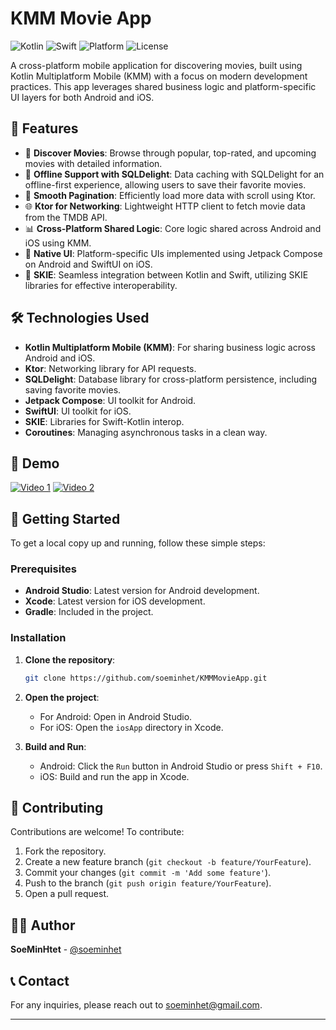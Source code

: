 # KMM Movie App

![Kotlin](https://img.shields.io/badge/Kotlin-2.0.0-blueviolet.svg)
![Swift](https://img.shields.io/badge/Swift-5.0-orange.svg)
![Platform](https://img.shields.io/badge/Platform-KMM-blue.svg)
![License](https://img.shields.io/badge/License-MIT-yellow.svg)

A cross-platform mobile application for discovering movies, built using Kotlin Multiplatform Mobile (KMM) with a focus on modern development practices. This app leverages shared business logic and platform-specific UI layers for both Android and iOS.

## 📱 Features

- 🎥 **Discover Movies**: Browse through popular, top-rated, and upcoming movies with detailed information.
- 💾 **Offline Support with SQLDelight**: Data caching with SQLDelight for an offline-first experience, allowing users to save their favorite movies.
- 🧭 **Smooth Pagination**: Efficiently load more data with scroll using Ktor.
- 🌐 **Ktor for Networking**: Lightweight HTTP client to fetch movie data from the TMDB API.
- 📊 **Cross-Platform Shared Logic**: Core logic shared across Android and iOS using KMM.
- 📱 **Native UI**: Platform-specific UIs implemented using Jetpack Compose on Android and SwiftUI on iOS.
- 🔄 **SKIE**: Seamless integration between Kotlin and Swift, utilizing SKIE libraries for effective interoperability.

## 🛠️ Technologies Used

- **Kotlin Multiplatform Mobile (KMM)**: For sharing business logic across Android and iOS.
- **Ktor**: Networking library for API requests.
- **SQLDelight**: Database library for cross-platform persistence, including saving favorite movies.
- **Jetpack Compose**: UI toolkit for Android.
- **SwiftUI**: UI toolkit for iOS.
- **SKIE**: Libraries for Swift-Kotlin interop.
- **Coroutines**: Managing asynchronous tasks in a clean way.

## 🎥 Demo

[![Video 1](https://img.shields.io/badge/Video-1-blue.svg)](https://github.com/user-attachments/assets/3bac68b0-f5e0-438b-a321-1a41e4fa5717)
[![Video 2](https://img.shields.io/badge/Video-2-blue.svg)](https://github.com/user-attachments/assets/3bac68b0-f5e0-438b-a321-1a41e4fa5717)

## 🚀 Getting Started

To get a local copy up and running, follow these simple steps:

### Prerequisites

- **Android Studio**: Latest version for Android development.
- **Xcode**: Latest version for iOS development.
- **Gradle**: Included in the project.

### Installation

1. **Clone the repository**:

    ```bash
    git clone https://github.com/soeminhet/KMMMovieApp.git
    ```

2. **Open the project**:
    - For Android: Open in Android Studio.
    - For iOS: Open the `iosApp` directory in Xcode.

3. **Build and Run**:
    - Android: Click the `Run` button in Android Studio or press `Shift + F10`.
    - iOS: Build and run the app in Xcode.

## 🤝 Contributing

Contributions are welcome! To contribute:

1. Fork the repository.
2. Create a new feature branch (`git checkout -b feature/YourFeature`).
3. Commit your changes (`git commit -m 'Add some feature'`).
4. Push to the branch (`git push origin feature/YourFeature`).
5. Open a pull request.

## 🧑‍💻 Author

**SoeMinHtet** - [@soeminhet](https://github.com/soeminhet)

## 📞 Contact

For any inquiries, please reach out to [soeminhet@gmail.com](mailto:soeminhet@gmail.com).

---
